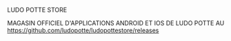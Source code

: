 LUDO POTTE STORE

MAGASIN OFFICIEL D'APPLICATIONS ANDROID ET IOS DE LUDO POTTE 
AU https://github.com/ludopotte/ludopottestore/releases
